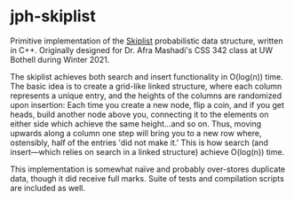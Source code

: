 # jph-skiplist
Primitive implementation of the [Skiplist](https://en.wikipedia.org/wiki/Skip_list) probabilistic data structure, written in C++. Originally designed for Dr. Afra Mashadi's CSS 342 class at UW Bothell during Winter 2021.

The skiplist achieves both search and insert functionality in O(log(n)) time. The basic idea is to create a grid-like linked structure, where each column represents a unique entry, and the heights of the columns are randomized upon insertion: Each time you create a new node, flip a coin, and if you get heads, build another node above you, connecting it to the elements on either side which achieve the same height...and so on. Thus, moving upwards along a column one step will bring you to a new row where, ostensibly, half of the entries 'did not make it.' This is how search (and insert—which relies on search in a linked structure) achieve O(log(n)) time.

This implementation is somewhat naïve and probably over-stores duplicate data, though it did receive full marks. Suite of tests and compilation scripts are included as well.

